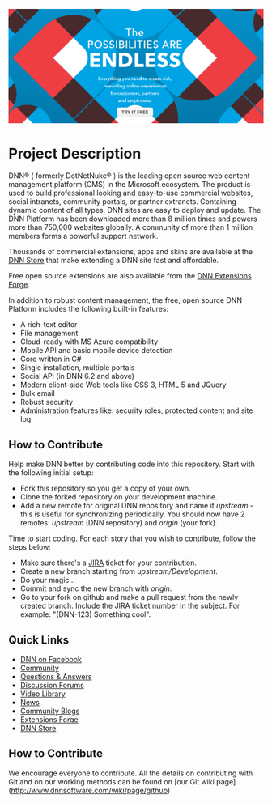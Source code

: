 ![DNN Platform At A Glance](dnnplatform.png)

Project Description
==================
DNN® ( formerly DotNetNuke® ) is the leading open source web content management platform (CMS) in the Microsoft ecosystem. The product is used to build professional looking and easy-to-use commercial websites, social intranets, community portals, or partner extranets. Containing dynamic content of all types, DNN sites are easy to deploy and update. The DNN Platform has been downloaded more than 8 million times and powers more than 750,000 websites globally. A community of more than 1 million members forms a powerful support network. 

Thousands of commercial extensions, apps and skins are available at the [DNN Store](http://store.dnnsoftware.com/) that make extending a DNN site fast and affordable.

Free open source extensions are also available from the [DNN Extensions Forge](http://www.dnnsoftware.com/Community/Download/DNN-Forge).

In addition to robust content management, the free, open source DNN Platform includes the following built-in features:

* A rich-text editor
* File management
* Cloud-ready with MS Azure compatibility
* Mobile API and basic mobile device detection
* Core written in C#
* Single installation, multiple portals
* Social API (in DNN 6.2 and above)
* Modern client-side Web tools like CSS 3, HTML 5 and JQuery
* Bulk email
* Robust security
* Administration features like: security roles, protected content and site log


How to Contribute
-----------------

Help make DNN better by contributing code into this repository. Start with the following initial setup:

* Fork this repository so you get a copy of your own.
* Clone the forked repository on your development machine.
* Add a new remote for original DNN repository and name it *upstream* - this is useful for synchronizing periodically. You should now have 2 remotes: *upstream* (DNN repository) and *origin* (your fork).

Time to start coding. For each story that you wish to contribute, follow the steps below:

* Make sure there's a [JIRA](https://dnntracker.atlassian.net) ticket for your contribution.
* Create a new branch starting from *upstream/Development*.
* Do your magic...
* Commit and sync the new branch with *origin*.
* Go to your fork on github and make a pull request from the newly created branch. Include the JIRA ticket number in the subject. For example: "(DNN-123) Something cool".


Quick Links
-----------
* [DNN on Facebook](http://www.facebook.com/DNNsoftware)
* [Community](http://www.dnnsoftware.com/Community)
* [Questions & Answers](http://answers.dnnsoftware.com/)
* [Discussion Forums](http://forums.dnnsoftware.com/)
* [Video Library](http://www.dnnsoftware.com/videos)
* [News](http://www.dnnsoftware.com/About/In-The-News/Press-Releases)
* [Community Blogs](http://www.dnnsoftware.com/community-blog)
* [Extensions Forge](http://www.dnnsoftware.com/Community/Download/DNN-Forge)
* [DNN Store](http://store.dnnsoftware.com/)

How to Contribute
-----------------
We encourage everyone to contribute.
All the details on contributing with Git and on our working methods can be found on [our Git wiki page] (http://www.dnnsoftware.com/wiki/page/github)
